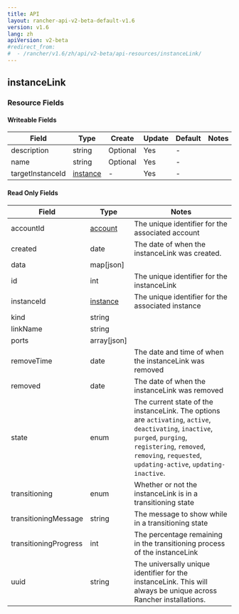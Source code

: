 ```yaml
---
title: API
layout: rancher-api-v2-beta-default-v1.6
version: v1.6
lang: zh
apiVersion: v2-beta
#redirect_from:
#  - /rancher/v1.6/zh/api/v2-beta/api-resources/instanceLink/
---
```


## instanceLink



### Resource Fields

#### Writeable Fields

Field | Type | Create | Update | Default | Notes
---|---|---|---|---|---
description | string | Optional | Yes | - | 
name | string | Optional | Yes | - | 
targetInstanceId | [instance]({{site.baseurl}}/rancher/{{page.version}}/{{page.lang}}/api/{{page.apiVersion}}/api-resources/instance/) | - | Yes | - | 


#### Read Only Fields

Field | Type   | Notes
---|---|---
accountId | [account]({{site.baseurl}}/rancher/{{page.version}}/{{page.lang}}/api/{{page.apiVersion}}/api-resources/account/)  | The unique identifier for the associated account
created | date  | The date of when the instanceLink was created.
data | map[json]  | 
id | int  | The unique identifier for the instanceLink
instanceId | [instance]({{site.baseurl}}/rancher/{{page.version}}/{{page.lang}}/api/{{page.apiVersion}}/api-resources/instance/)  | The unique identifier for the associated instance
kind | string  | 
linkName | string  | 
ports | array[json]  | 
removeTime | date  | The date and time of when the instanceLink was removed
removed | date  | The date of when the instanceLink was removed
state | enum  | The current state of the instanceLink. The options are `activating`, `active`, `deactivating`, `inactive`, `purged`, `purging`, `registering`, `removed`, `removing`, `requested`, `updating-active`, `updating-inactive`.
transitioning | enum  | Whether or not the instanceLink is in a transitioning state
transitioningMessage | string  | The message to show while in a transitioning state
transitioningProgress | int  | The percentage remaining in the transitioning process of the instanceLink
uuid | string  | The universally unique identifier for the instanceLink. This will always be unique across Rancher installations.


<br>

